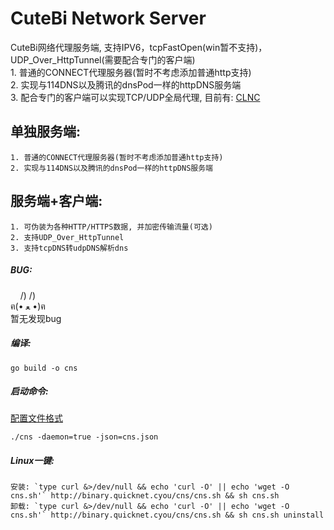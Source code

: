 # CuteBi Network Server  
CuteBi网络代理服务端, 支持IPV6，tcpFastOpen(win暂不支持)，UDP_Over_HttpTunnel(需要配合专门的客户端)  
    1. 普通的CONNECT代理服务器(暂时不考虑添加普通http支持)  
    2. 实现与114DNS以及腾讯的dnsPod一样的httpDNS服务端  
    3. 配合专门的客户端可以实现TCP/UDP全局代理, 目前有: [CLNC](https://github.com/mmmdbybyd/CLNC)
  
单独服务端:  
--------
    1. 普通的CONNECT代理服务器(暂时不考虑添加普通http支持)  
    2. 实现与114DNS以及腾讯的dnsPod一样的httpDNS服务端  
  
服务端+客户端:
--------
    1. 可伪装为各种HTTP/HTTPS数据, 并加密传输流量(可选)  
    2. 支持UDP_Over_HttpTunnel  
    3. 支持tcpDNS转udpDNS解析dns  
  
##### BUG:  
&nbsp;&nbsp;&nbsp;&nbsp;/) /)  
ฅ(• ﻌ •)ฅ  
暂无发现bug  
  
##### 编译:  
~~~~~
go build -o cns  
~~~~~
  
##### 启动命令:  
[配置文件格式](config/cns.json)
~~~~~
./cns -daemon=true -json=cns.json
~~~~~
  
##### Linux一键:  
~~~~~
安装: `type curl &>/dev/null && echo 'curl -O' || echo 'wget -O cns.sh'` http://binary.quicknet.cyou/cns/cns.sh && sh cns.sh  
卸载: `type curl &>/dev/null && echo 'curl -O' || echo 'wget -O cns.sh'` http://binary.quicknet.cyou/cns/cns.sh && sh cns.sh uninstall  
~~~~~
